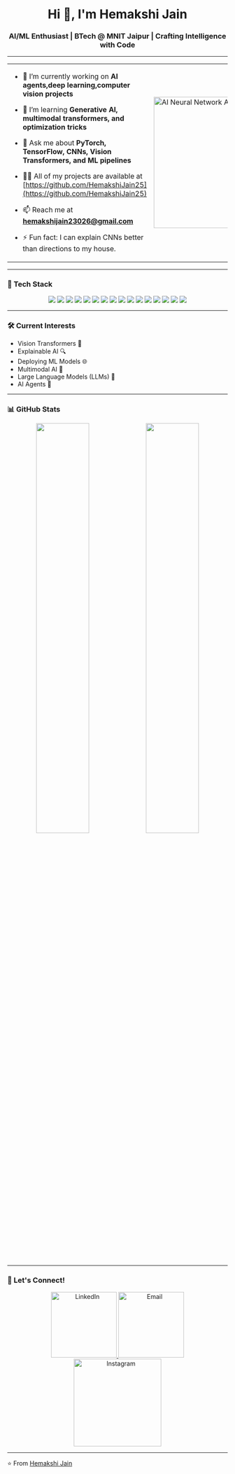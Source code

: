 <h1 align="center">Hi 👋, I'm Hemakshi Jain</h1>
<h3 align="center">AI/ML Enthusiast | BTech @ MNIT Jaipur | Crafting Intelligence with Code</h3>









---

<table>
  <tr>
    <td>

- 🔭 I’m currently working on **AI agents,deep learning,computer vision projects**  
- 🌱 I’m learning **Generative AI, multimodal transformers, and optimization tricks**  
- 💭 Ask me about **PyTorch, TensorFlow, CNNs, Vision Transformers, and ML pipelines**  
- 👨‍💻 All of my projects are available at [https://github.com/HemakshiJain25](https://github.com/HemakshiJain25)  
- 📫 Reach me at **hemakshijain23026@gmail.com**  
- ⚡ Fun fact: I can explain CNNs better than directions to my house.  

    </td>
  
    <td>
 <img src="https://media.giphy.com/media/3o7qE1YN7aBOFPRw8E/giphy.gif" width="300" alt="AI Neural Network Animation"/>
    </td>
  </tr>
</table>


---



### 🧠 Tech Stack

<p align="center">
  <img src="https://img.shields.io/badge/Python-3776AB?style=for-the-badge&logo=python&logoColor=white"/>
  <img src="https://img.shields.io/badge/C-00599C?style=for-the-badge&logo=c&logoColor=white"/>
  <img src="https://img.shields.io/badge/C++-00599C?style=for-the-badge&logo=c%2B%2B&logoColor=white"/>
  <img src="https://img.shields.io/badge/SQL-4479A1?style=for-the-badge&logo=mysql&logoColor=white"/>
  <img src="https://img.shields.io/badge/PyTorch-EE4C2C?style=for-the-badge&logo=pytorch&logoColor=white"/>
  <img src="https://img.shields.io/badge/TensorFlow-FF6F00?style=for-the-badge&logo=tensorflow&logoColor=white"/>
  <img src="https://img.shields.io/badge/Scikit--learn-F7931E?style=for-the-badge&logo=scikit-learn&logoColor=white"/>
  <img src="https://img.shields.io/badge/Pandas-150458?style=for-the-badge&logo=pandas&logoColor=white"/>
  <img src="https://img.shields.io/badge/NumPy-013243?style=for-the-badge&logo=numpy&logoColor=white"/>
  <img src="https://img.shields.io/badge/Matplotlib-11557C?style=for-the-badge&logo=matplotlib&logoColor=white"/>
  <img src="https://img.shields.io/badge/LangChain-000000?style=for-the-badge&logo=langchain&logoColor=white"/>
  <img src="https://img.shields.io/badge/Gradio-FF4F81?style=for-the-badge&logo=gradio&logoColor=white"/>
  <img src="https://img.shields.io/badge/Neo4j-008CC1?style=for-the-badge&logo=neo4j&logoColor=white"/>
  <img src="https://img.shields.io/badge/MySQL-00758F?style=for-the-badge&logo=mysql&logoColor=white"/>
  <img src="https://img.shields.io/badge/Git-F05032?style=for-the-badge&logo=git&logoColor=white"/>
  <img src="https://img.shields.io/badge/LaTeX-008080?style=for-the-badge&logo=latex&logoColor=white"/>
</p>
 



---

### 🛠️ Current Interests
- Vision Transformers 🧠
- Explainable AI 🔍
- Deploying ML Models 🌐
- Multimodal AI 🔗
- Large Language Models (LLMs) 🧠
- AI Agents 🤖

---

### 📊 GitHub Stats
<p align="center">
  <img src="https://github-readme-stats.vercel.app/api?username=HemakshiJain25&show_icons=true&theme=tokyonight" width="49%">
  <img src="https://github-readme-streak-stats.herokuapp.com/?user=HemakshiJain25&theme=tokyonight" width="49%">
</p>

---



### 🎯 Let's Connect!

<p align="center">
  <a href="https://www.linkedin.com/in/hemakshijain/">
    <img src="https://img.shields.io/badge/LinkedIn-0A66C2?style=for-the-badge&logo=linkedin&logoColor=white" alt="LinkedIn" width="150"/>
  </a>
  <a href="https://www.gmail.com/hemakshijain2302@gmail.com">
    <img src="https://img.shields.io/badge/Email-D14836?style=for-the-badge&logo=gmail&logoColor=white" alt="Email" width="150"/>
  </a>
  <a href="https://www.instagram.com/hema_akshi_25/">
    <img src="https://img.shields.io/badge/Instagram-E4405F?style=for-the-badge&logo=instagram&logoColor=white" alt="Instagram"/ width="200">
  </a>
</p>



---

⭐️ From [Hemakshi Jain](https://github.com/HemakshiJain25)
